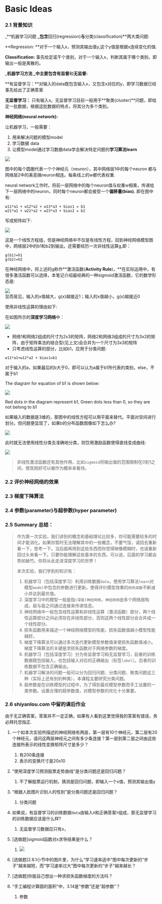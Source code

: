 # Basic Ideas

### 2.1 背景知识

_**机器学习问题 **_包含**回归\(regression\)**与**分类\(classification\)**两大类问题:

**Regression: **对于一个输入x，预测其输出值y,这个y值是根据x连续变化的值.

**Classification:** 事先给定诺干个类别，对于一个输入x，判断其属于哪个类别，即输出一般是离散的。

_**机器学习方法 **_中主要包含**有监督**和**无监督:**

**有监督学习：**对输入的data既包含输入x，又包含x对应的y，即学习数据已经事先给出了正确答案

**无监督学习：** 只有输入x。无监督学习目前一般用于**聚类\(cluster\)**问题，即给定一批数据，根据这批数据的特点，将其分为多个类别。

**神经网络\(neural network\):**

让机器学习，一般需要：

1. 用来解决问题的模型model
2. 学习数据 data
3. 让模型model通过学习数据data学会解决特定问题的**学习算法learn**

![](/assets/import.png)

图中的每个圆圈代表一个个神经元（neuron），其中网络层1中的每个neuron 都与网络层2中的美恶搞neuron相连。每条线上的w都代表权重.

neural network工作时，将前一层网络中的每个neuron值与权重w相乘，传递给下一层网络中的neuron，同时每个neuron都会接受一个**偏移量\(bias\).** 即在图中有:

```
w11*a1 + w12*a2 + w13*a3 + bias1 = b1
w21*a1 + w22*a2 + w23*a3 + bias2 = b2
```

写成矩阵如下:

![](/assets/import.pnghttps:/dn-anything-about-doc.qbox.me/document-uid49570labid2864timestamp1493273775452.png)

这是一个线性方程组，但是神经网络中不仅是有线性方程，回到神经网络模型图中，网络层2中的b1和b2到输出，还需要经历一次非线性运算g,即：

```
g(b1)=h1
g(b2)=h2
```

在神经网络中，将上述的g称作**激活函数\(**Activity Rule**\)，**在实际运用中，有很多激活函数可以选择，本笔记介绍最经典的一种sigmoid激活函数，它的数学形态是:

![](/assets/sigmoid.png)  
显而易见，输入的x值越大，g\(x\)越接近1；输入的x值越小，g\(x\)越接近0

使用非线性运算的理由如下:

在如图所示的**深度学习网络**中：

![](/assets/deep_learning_network.png)

* 网络1和网络2组成的尺寸为2x3的矩阵，网络2和网络3组成的尺寸为3x2的矩阵，由于矩阵乘法的结合型\(见上文\)会合并为一个尺寸为3x3的矩阵
* 只考虑线性运算的部分，比如b1，应用于分类问题:

```
w11*a1+w12*a2 + bias1=b1
```

对于输入的a，如果最后的b大于0，即可以认为a属于b1所代表的类别，else，不属于b1

The diagram for equation of b1 is shown below:

![](/assets/linear_function.png)

Red dots in the diagram represent b1, Green dots less than 0, so they are not belong to b1

如果输入的数据是3维的，那图中的线性方程可以用平面来替代。平面对空间进行划分。但问题便显现了，如果b的分布函数图像如下怎么办?

![](/assets/function_diagram_2.png)

此时就无法使用线性分类去准确地分类，则饮用激励函数使得直线变成曲线:

![](/assets/curve_function.png)

> 非线性激活函数还有其他作用，比如`sigmoid`将输出值的范围限制在0到1之间，使其刚好可以被作为概率来看待。

### 2.2 评价神经网络的效果

### 2.3 梯度下降算法

### 2.4 参数\(parameter\)与超参数\(hyper parameter\)

### 2.5 Summary 总结：

> 作为第一次实验，我们讲到的概念和基础理论比较多，你可能需要较多的时间才能消化。如果你暂时无法理解其中的一些概念，不要气馁，请回去重新看一下，思考一下。当后面再用到这些东西而你觉得映像模糊时，也请重新回过头来看一下。只要你能理解这些基本的东西，可以说，后面的学习都会势如破竹。你将从此走进深度学习的世界！
>
> 本次实验，我们学到的知识有：
>
> 1. 机器学习（包括深度学习）利用训练数据`data`，使用学习算法`learn`对模型`model`中包含的参数进行更新。使得评价模型效果的`损失函数`不断减小并达到最优值。
> 2. 深度学习中的模型一般是指`(深度)神经网络`，`神经网络`由多个网络层构成，层与层之间通过连接来传递信息。
> 3. 神经网络中一般包含线性运算和非线性运算（激活函数）部分，两个线性运算部分之间必须存在非线性部分，否则这两个线性部分会合并成一个线性部分。
> 4. 损失函数用来描述一个神经网络模型的性能，损失函数值越小模型性能越好。
> 5. 梯度下降算法可以通过多次迭代更新模型参数值来使损失函数值减小。梯度下降算法的关键是求损失函数对于网络参数的梯度。
> 6. 机器学习（包括深度学习）分为有监督学习和无监督学习，前者的训练数据既包括输入，也包括输入对应的正确输出（标签`label`）。后者的训练数据不包含正确输出。
> 7. 机器学习解决的问题一般可以分为回归问题、分类问题、聚类问题这三种（实际上还有别的种类），本课程主要研究分类问题。
> 8. 超参数是在训练模型的过程中，为了得到最优模型参数而手工设置的一类参数。设置合理的超参数值，对模型参数的优化十分重要。

### 2.6 shiyanlou.com 中留的课后作业

由于无正确答案，答案并不一定正确，如果有人看到这里觉得我的答案有错误，务必拜托您指正.

1. 一个如本次实验所描述的神经网络有两层，第一层有10个神经元，第二层有20个神经元，请问这两层神经元之间有多少条连接？第一层到第二层之间由这些连接所表示的线性变换矩阵尺寸是多少？
   1. 有200条连接
   2. 表示的变换尺寸是20x10
2. “使用深度学习预测股票走势曲线”是分类问题还是回归问题？
   1. 不了解股票运行机制，猜测是回归问题，即输入一个x值，预测其输出值y
3. “根据人脸图片识别人的性别”是分类问题还是回归问题？
   1. 分类问题
4. 如果说，有监督学习的训练数据`data`由输入`X`和正确答案`Y`组成，那无监督学习的训练数据应该是什么样?
   1. 无监督学习数据应只有x，

1. \[选做题\]sigmoid函数对x求导结果是什么？
   1. ![](/assets/der_sigmoid.png)
2. \[选做题\]2.6.1小节中的图片里，为什么“学习速率适中”图中每次更新的“步子”越来越短，而“学习速率过大”图中每次更新的“步子”越来越长？
3. \[选做题\]你能自己想出一种求损失函数梯度的方法吗？
4. “手工编程计算圆的面积”中，3.14是“参数”还是“超参数”？

   1. 参数



